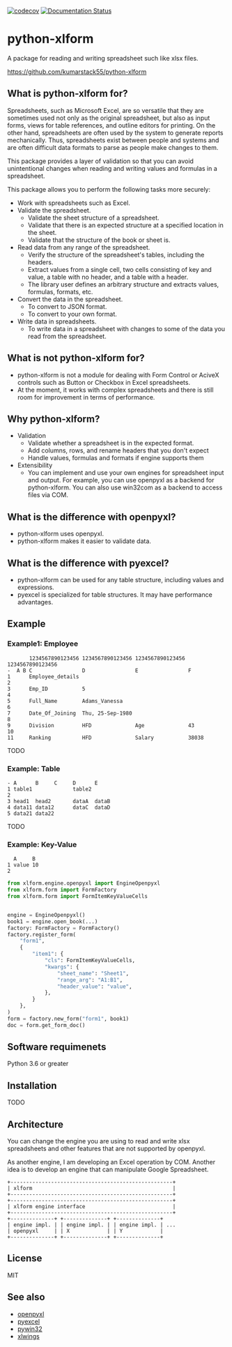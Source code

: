 [![codecov](https://codecov.io/gh/kumarstack55/python-xlform/branch/master/graph/badge.svg?token=ETG7NIKFW8)](https://codecov.io/gh/kumarstack55/python-xlform) [![Documentation Status](https://readthedocs.org/projects/python-xlform/badge/?version=latest)](https://python-xlform.readthedocs.io/en/latest/?badge=latest)

# python-xlform

A package for reading and writing spreadsheet such like xlsx files.

https://github.com/kumarstack55/python-xlform

## What is python-xlform for?

Spreadsheets, such as Microsoft Excel, are so versatile that they are sometimes used not only as the original spreadsheet, but also as input forms, views for table references, and outline editors for printing. On the other hand, spreadsheets are often used by the system to generate reports mechanically. Thus, spreadsheets exist between people and systems and are often difficult data formats to parse as people make changes to them.

This package provides a layer of validation so that you can avoid unintentional changes when reading and writing values and formulas in a spreadsheet.

This package allows you to perform the following tasks more securely:

* Work with spreadsheets such as Excel.
* Validate the spreadsheet.
    * Validate the sheet structure of a spreadsheet.
    * Validate that there is an expected structure at a specified location in the sheet.
    * Validate that the structure of the book or sheet is.
* Read data from any range of the spreadsheet.
    * Verify the structure of the spreadsheet's tables, including the headers.
    * Extract values from a single cell, two cells consisting of key and value, a table with no header, and a table with a header.
    * The library user defines an arbitrary structure and extracts values, formulas, formats, etc.
* Convert the data in the spreadsheet.
    * To convert to JSON format.
    * To convert to your own format.
* Write data in spreadsheets.
    * To write data in a spreadsheet with changes to some of the data you read from the spreadsheet.

## What is not python-xlform for?

* python-xlform is not a module for dealing with Form Control or AciveX controls such as Button or Checkbox in Excel spreadsheets.
* At the moment, it works with complex spreadsheets and there is still room for improvement in terms of performance.

## Why python-xlform?

* Validation
    * Validate whether a spreadsheet is in the expected format.
    * Add columns, rows, and rename headers that you don't expect
    * Handle values, formulas and formats if engine supports them
* Extensibility
    * You can implement and use your own engines for spreadsheet input and output. For example, you can use openpyxl as a backend for python-xlform. You can also use win32com as a backend to access files via COM.

## What is the difference with openpyxl?

* python-xlform uses openpyxl.
* python-xlform makes it easier to validate data.

## What is the difference with pyexcel?

* python-xlform can be used for any table structure, including values and expressions.
* pyexcel is specialized for table structures. It may have performance advantages.


## Example

### Example1: Employee

```
       1234567890123456 1234567890123456 1234567890123456 1234567890123456
-  A B C                D                E                F
1      Employee_details
2
3      Emp_ID           5
4
5      Full_Name        Adams_Vanessa
6
7      Date_Of_Joining  Thu, 25-Sep-1980
8
9      Division         HFD              Age              43
10
11     Ranking          HFD              Salary           38038
```

TODO

### Example: Table

```
- A      B     C     D      E
1 table1             table2
2
3 head1  head2       dataA  dataB
4 data11 data12      dataC  dataD
5 data21 data22
```

TODO

### Example: Key-Value

```
  A     B
1 value 10
2
```

```python
from xlform.engine.openpyxl import EngineOpenpyxl
from xlform.form import FormFactory
from xlform.form import FormItemKeyValueCells


engine = EngineOpenpyxl()
book1 = engine.open_book(...)
factory: FormFactory = FormFactory()
factory.register_form(
    "form1",
    {
        "item1": {
            "cls": FormItemKeyValueCells,
            "kwargs": {
                "sheet_name": "Sheet1",
                "range_arg": "A1:B1",
                "header_value": "value",
            },
        }
    },
)
form = factory.new_form("form1", book1)
doc = form.get_form_doc()
```

## Software requimenets

Python 3.6 or greater

## Installation

TODO

## Architecture

You can change the engine you are using to read and write xlsx spreadsheets
and other features that are not supported by openpyxl.

As another engine, I am developing an Excel operation by COM.
Another idea is to develop an engine that can manipulate Google Spreadsheet.

```
+----------------------------------------------------+
| xlform                                             |
+----------------------------------------------------+
+----------------------------------------------------+
| xlform engine interface                            |
+----------------------------------------------------+
+--------------+ +--------------+ +--------------+
| engine impl. | | engine impl. | | engine impl. | ...
| openpyxl     | | X            | | Y            |
+--------------+ +--------------+ +--------------+
```

## License

MIT

## See also

* [openpyxl](https://openpyxl.readthedocs.io/en/stable/)
* [pyexcel](http://docs.pyexcel.org/en/latest/)
* [pywin32](https://github.com/mhammond/pywin32)
* [xlwings](https://www.xlwings.org/)
